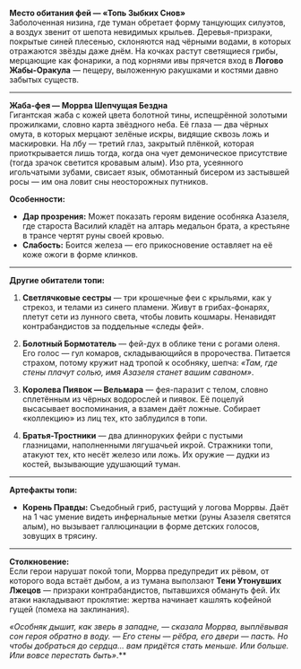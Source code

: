 **Место обитания фей — «Топь Зыбких Снов»**  
Заболоченная низина, где туман обретает форму танцующих силуэтов, а воздух звенит от шепота невидимых крыльев. Деревья-призраки, покрытые синей плесенью, склоняются над чёрными водами, в которых отражаются звёзды даже днём. На кочках растут светящиеся грибы, мерцающие как фонарики, а под корнями ивы прячется вход в **Логово Жабы-Оракула** — пещеру, выложенную ракушками и костями давно забытых существ.

---

**Жаба-фея — Моррва Шепчущая Бездна**  
Гигантская жаба с кожей цвета болотной тины, испещрённой золотыми прожилками, словно карта звёздного неба. Её глаза — два чёрных омута, в которых мерцают зелёные искры, видящие сквозь ложь и маскировки. На лбу — третий глаз, закрытый плёнкой, которая приоткрывается лишь тогда, когда она чует демоническое присутствие (тогда зрачок светится кровавым алым). Изо рта, усеянного игольчатыми зубами, свисает язык, обмотанный бисером из застывшей росы — им она ловит сны неосторожных путников.

**Особенности:**

- **Дар прозрения:** Может показать героям видение особняка Азазеля, где староста Василий кладёт на алтарь медальон брата, а крестьяне в трансе чертят руны своей кровью.
- **Слабость:** Боится железа — его прикосновение оставляет на её коже ожоги в форме клинков.

---

**Другие обитатели топи:**

1. **Светлячковые сестры** — три крошечные феи с крыльями, как у стрекоз, и телами из синего пламени. Живут в грибах-фонарях, плетут сети из лунного света, чтобы ловить кошмары. Ненавидят контрабандистов за поддельные «следы фей».
    
2. **Болотный Бормотатель** — фей-дух в облике тени с рогами оленя. Его голос — гул комаров, складывающийся в пророчества. Питается страхом, потому кружит над тропой к особняку, шепча: _«Там, где стены плачут солью, имя Азазеля станет вашим саваном»_.
    
3. **Королева Пиявок — Вельмара** — фея-паразит с телом, словно сплетённым из чёрных водорослей и пиявок. Её поцелуй высасывает воспоминания, а взамен даёт ложные. Собирает «коллекцию» из лиц тех, кто заблудился в топи.
    
4. **Братья-Тростники** — два длинноруких фейри с пустыми глазницами, наполненными лягушачьей икрой. Стражники топи, атакуют тех, кто несёт железо или ложь. Их оружие — дудки из костей, вызывающие удушающий туман.
    

---

**Артефакты топи:**

- **Корень Правды:** Съедобный гриб, растущий у логова Моррвы. Даёт на 1 час умение видеть инфернальные метки (руны Азазеля светятся алым), но вызывает галлюцинации в форме детских голосов, зовущих в трясину.   

---

**Столкновение:**  
Если герои нарушат покой топи, Моррва предупредит их рёвом, от которого вода встаёт дыбом, а из тумана выползают **Тени Утонувших Лжецов** — призраки контрабандистов, пытавшихся обмануть фей. Их атаки накладывают проклятие: жертва начинает кашлять кофейной гущей (помеха на заклинания).

_«Особняк дышит, как зверь в западне, — сказала Моррва, выплёвывая сон героя обратно в воду. — Его стены — рёбра, его двери — пасть. Но чтобы добраться до сердца... вам придётся стать меньше. Или больше. Или вовсе перестать быть»_.**